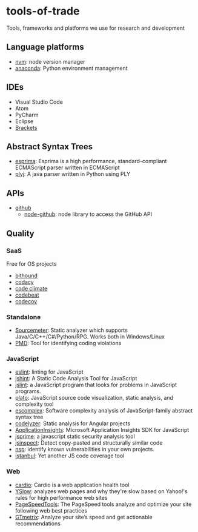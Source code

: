 # tools-of-trade
Tools, frameworks and platforms we use for research and development

## Language platforms

- [nvm](https://github.com/creationix/nvm): node version manager
- [anaconda](https://www.continuum.io/anaconda-overview): Python environment management

## IDEs

- Visual Studio Code
- Atom
- PyCharm
- Eclipse
- [Brackets](http://brackets.io/)

## Abstract Syntax Trees

- [esprima](http://esprima.org/): Esprima is a high performance, standard-compliant ECMAScript parser written in ECMAScript
- [plyj](https://pypi.python.org/pypi/plyj): A java parser written in Python using PLY

## APIs

- [github](https://developer.github.com/v3/)
  - [node-github](https://github.com/mikedeboer/node-github): node library to access the GitHub API

## Quality

### SaaS

Free for OS projects

  - [bithound](https://www.bithound.io/)
  - [codacy](https://www.codacy.com)
  - [code climate](https://codeclimate.com/)
  - [codebeat](https://codebeat.co)
  - [codecov](https://codecov.io/)

### Standalone

  - [Sourcemeter](https://www.sourcemeter.com/): Static analyzer which supports Java/C/C++/C#/Python/RPG. Works both in Windows/Linux
  - [PMD](https://pmd.github.io/): Tool for identifying coding violations

### JavaScript
  - [eslint](http://eslint.org): linting for JavaScript
  - [jshint](http://jshint.com/): A Static Code Analysis Tool for JavaScript
  - [jslint](http://www.jslint.com/): a JavaScript program that looks for problems in JavaScript programs.
  - [plato](https://github.com/es-analysis/plato): JavaScript source code visualization, static analysis, and complexity tool
  - [escomplex](https://github.com/escomplex/escomplex): Software complexity analysis of JavaScript-family abstract syntax tree
  - [codelyzer](https://github.com/mgechev/codelyzer): Static analysis for Angular projects
  - [ApplicationInsights](https://github.com/Microsoft/ApplicationInsights-JS): Microsoft Application Insights SDK for JavaScript
  - [jsprime](https://github.com/dpnishant/jsprime): a javascript static security analysis tool 
  - [jsinspect](https://github.com/danielstjules/jsinspect): Detect copy-pasted and structurally similar code
  - [nsp](https://github.com/nodesecurity/nsp): identify known vulnerabilities in your own projects.
  - [istanbul](https://github.com/gotwarlost/istanbul): Yet another JS code coverage tool

### Web
  - [cardio](https://github.com/auchenberg/cardio): Cardio is a web application health tool
  - [YSlow](http://yslow.org/): analyzes web pages and why they're slow based on Yahoo!'s rules for high performance web sites
  - [PageSpeedTools](https://developers.google.com/speed/pagespeed/): The PageSpeed tools analyze and optimize your site following web best practices
  - [GTmetrix](https://gtmetrix.com/): Analyze your site’s speed and get actionable recommendations
